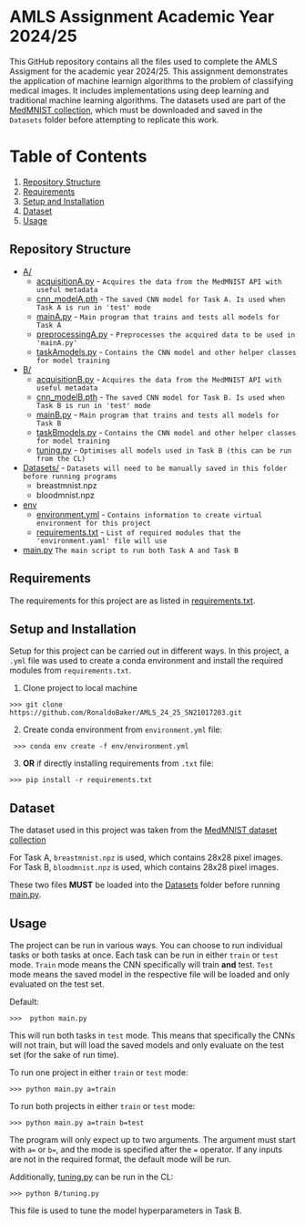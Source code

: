 # AMLS Assignment Academic Year 2024/25

This GitHub repository contains all the files used to complete the AMLS Assigment for the academic year 2024/25. This assignment demonstrates the application of machine learnign algorithms to the problem of classifying medical images. It includes implementations using deep learning and traditional machine learning algorithms. The datasets used are part of the [MedMNIST collection](https://github.com/MedMNIST/MedMNIST), which must be downloaded and saved in the `Datasets` folder before attempting to replicate this work.

# Table of Contents
1. [Repository Structure](#repository-structure)
2. [Requirements](#requirements)
3. [Setup and Installation](#setup-and-installation)
4. [Dataset](#dataset)
5. [Usage](#usage)

## Repository Structure
- [A/](A/)
  - [acquisitionA.py](A/acquisitionA.py) - `Acquires the data from the MedMNIST API with useful metadata`
  - [cnn_modelA.pth](A/cnn_modelA.oth) - `The saved CNN model for Task A. Is used when Task A is run in 'test' mode`
  - [mainA.py](A/mainA.py) - `Main program that trains and tests all models for Task A`
  - [preprocessingA.py](A/preprocessingA.py) - `Preprocesses the acquired data to be used in 'mainA.py'`
  - [taskAmodels.py](A/taskAmodels.py) - `Contains the CNN model and other helper classes for model training`
- [B/](B/)
  - [acquisitionB.py](B/acquisitionB.py) - `Acquires the data from the MedMNIST API with useful metadata`
  - [cnn_modelB.pth](B/cnn_modelB.pth) - `The saved CNN model for Task B. Is used when Task B is run in 'test' mode`
  - [mainB.py](B/mainB.py) - `Main program that trains and tests all models for Task B`
  - [taskBmodels.py](B/taskBmodels.py) - `Contains the CNN model and other helper classes for model training`
  - [tuning.py](B/tuning.py) - `Optimises all models used in Task B (this can be run from the CL)`
- [Datasets/](Datasets/) - `Datasets will need to be manually saved in this folder before running programs`
  - breastmnist.npz
  - bloodmnist.npz
- [env](env/)
  - [environment.yml](environment.yml) - `Contains information to create virtual environment for this project`
  - [requirements.txt](requirements.txt) - `List of required modules that the 'environment.yaml' file will use`
- [main.py](main.py) `The main script to run both Task A and Task B`

## Requirements
The requirements for this project are as listed in [requirements.txt](env/requirements.txt).

## Setup and Installation
Setup for this project can be carried out in different ways. In this project, a `.yml` file was used to create a conda environment and install the required modules from `requirements.txt`.

1. Clone project to local machine
```
>>> git clone https://github.com/RonaldoBaker/AMLS_24_25_SN21017203.git
```

2. Create conda environment from `environment.yml` file:
```
 >>> conda env create -f env/environment.yml
```
3. **OR** if directly installing requirements from `.txt` file:
```
>>> pip install -r requirements.txt
```

## Dataset
The dataset used in this project was taken from the [MedMNIST dataset collection](https://zenodo.org/records/10519652)

For Task A, `breastmnist.npz` is used, which contains 28x28 pixel images. For Task B, `bloodmnist.npz` is used, which contains 28x28 pixel images. 

These two files **MUST** be loaded into the [Datasets](Datasets/) folder before running [main.py](main.py).

## Usage
The project can be run in various ways. You can choose to run individual tasks or both tasks at once. Each task can be run in either `train` or `test` mode. `Train` mode means the CNN specifically will train **and** test. `Test` mode means the saved model in the respective file will be loaded and only evaluated on the test set.

Default:
```
>>>  python main.py
```
This will run both tasks in `test` mode. This means that specifically the CNNs will not train, but will load the saved models and only evaluate on the test set (for the sake of run time).

To run one project in either `train` or `test` mode:
```
>>> python main.py a=train
```
To run both projects in either `train` or `test` mode:
```
>>> python main.py a=train b=test
```
The program will only expect up to two arguments. The argument must start with `a=` or `b=`, and the mode is specified after the `=` operator. If any inputs are not in the required format, the default mode will be run.

Additionally, [tuning.py](B/tuning.py) can be run in the CL:
```
>>> python B/tuning.py
```
This file is used to tune the model hyperparameters in Task B. 
